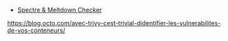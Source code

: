 * [Spectre & Meltdown Checker](https://github.com/speed47/spectre-meltdown-checker) 

https://blog.octo.com/avec-trivy-cest-trivial-didentifier-les-vulnerabilites-de-vos-conteneurs/
